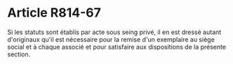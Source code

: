 # Article R814-67

Si les statuts sont établis par acte sous seing privé, il en est dressé autant d'originaux qu'il est nécessaire pour la remise d'un exemplaire au siège social et à chaque associé et pour satisfaire aux dispositions de la présente section.